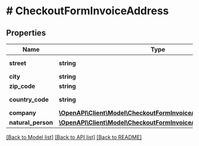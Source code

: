 # # CheckoutFormInvoiceAddress

## Properties

Name | Type | Description | Notes
------------ | ------------- | ------------- | -------------
**street** | **string** | Street name |
**city** | **string** | City name |
**zip_code** | **string** | Postal code |
**country_code** | **string** | Country code |
**company** | [**\OpenAPI\Client\Model\CheckoutFormInvoiceAddressCompany**](CheckoutFormInvoiceAddressCompany.md) |  | [optional]
**natural_person** | [**\OpenAPI\Client\Model\CheckoutFormInvoiceAddressNaturalPerson**](CheckoutFormInvoiceAddressNaturalPerson.md) |  | [optional]

[[Back to Model list]](../../README.md#models) [[Back to API list]](../../README.md#endpoints) [[Back to README]](../../README.md)

